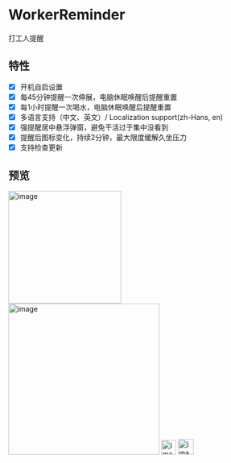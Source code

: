 # WorkerReminder
打工人提醒

## 特性
- [x] 开机自启设置
- [x] 每45分钟提醒一次伸展，电脑休眠唤醒后提醒重置
- [x] 每1小时提醒一次喝水，电脑休眠唤醒后提醒重置
- [x] 多语言支持（中文、英文）/ Localization support(zh-Hans, en)
- [x] 强提醒居中悬浮弹窗，避免干活过于集中没看到
- [x] 提醒后图标变化，持续2分钟，最大限度缓解久坐压力
- [x] 支持检查更新

## 预览
<img width="224" alt="image" src="https://github.com/user-attachments/assets/928dcab5-9d93-4d71-93d6-2c0c58d15bf7" />
<img width="300" alt="image" src="https://github.com/user-attachments/assets/c810f9be-da9b-42e1-9ca1-d2ccca024623" />
<img width="29" alt="image" src="https://github.com/user-attachments/assets/d308e535-41a6-43ee-8938-5c45358de75c" />
<img width="31" alt="image" src="https://github.com/user-attachments/assets/6e0f5c4b-6fac-4879-b170-67017cd4f7bf" />



